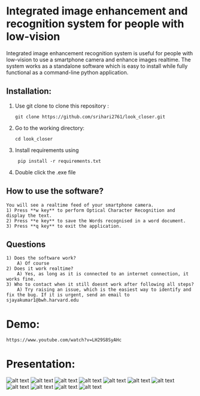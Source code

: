 # Integrated image enhancement and recognition system for people with low-vision

Integrated image enhancement recognition system is useful for people with low-vision to use a smartphone camera and enhance images realtime. The system works as a standalone software which is easy to install while fully functional as a command-line python application.

## Installation:
1) Use git clone to clone this repository : 

    ```git clone https://github.com/srihari2761/look_closer.git```

2) Go to the working directory:

    ```cd look_closer```

3) Install requirements using 

    ``` pip install -r requirements.txt```

4) Double click the .exe file

## How to use the software?
    You will see a realtime feed of your smartphone camera. 
    1) Press **w key** to perform Optical Character Recognition and display the text.
    2) Press **e key** to save the Words recognised in a word document.
    3) Press **q key** to exit the application.

## Questions
    1) Does the software work?
        A) Of course
    2) Does it work realtime?
        A) Yes, as long as it is connected to an internet connection, it works fine.
    3) Who to contact when it still doesnt work after following all steps?
        A) Try raising an issue, which is the easiest way to identify and fix the bug. If it is urgent, send an email to sjayakumar1@bwh.harvard.edu

# Demo:
    https://www.youtube.com/watch?v=LH29S8SyAHc

# Presentation:

![alt text](https://raw.githubusercontent.com/srihari2761/look_closer/master/images/01.jpg)
![alt text](https://raw.githubusercontent.com/srihari2761/look_closer/master/images/02.jpg)
![alt text](https://raw.githubusercontent.com/srihari2761/look_closer/master/images/03.jpg)
![alt text](https://raw.githubusercontent.com/srihari2761/look_closer/master/images/04.jpg)
![alt text](https://raw.githubusercontent.com/srihari2761/look_closer/master/images/05.jpg)
![alt text](https://raw.githubusercontent.com/srihari2761/look_closer/master/images/06.jpg)
![alt text](https://raw.githubusercontent.com/srihari2761/look_closer/master/images/07.jpg)
![alt text](https://raw.githubusercontent.com/srihari2761/look_closer/master/images/08.jpg)
![alt text](https://raw.githubusercontent.com/srihari2761/look_closer/master/images/09.jpg)
![alt text](https://raw.githubusercontent.com/srihari2761/look_closer/master/images/10.jpg)
![alt text](https://raw.githubusercontent.com/srihari2761/look_closer/master/images/11.jpg)


